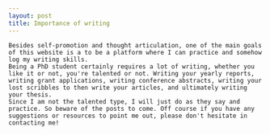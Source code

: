 ```yaml
---
layout: post
title: Importance of writing
---
```

	Besides self-promotion and thought articulation, one of the main goals of this website is a to be a platform where I can practice and somehow log my writing skills.
	Being a PhD student certainly requires a lot of writing, whether you like it or not, you're talented or not. Writing your yearly reports, writing grant applications, writing conference abstracts, writing your lost scribbles to then write your articles, and ultimately writing your thesis. 
	Since I am not the talented type, I will just do as they say and practice. So beware of the posts to come. Off course if you have any suggestions or resources to point me out, please don't hesitate in contacting me!